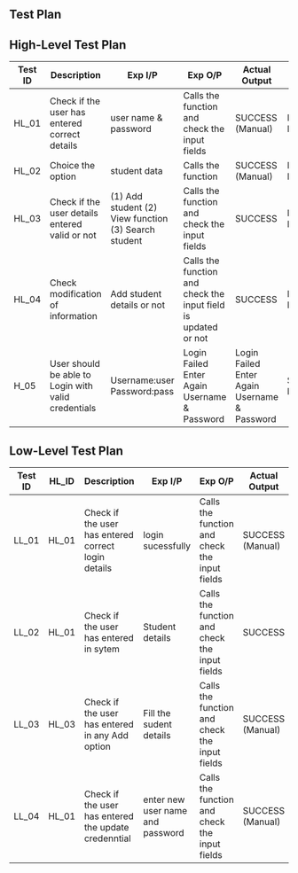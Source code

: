 ## Test Plan

## High-Level Test Plan

| Test ID | Description | Exp I/P | Exp O/P | Actual Output | Type of Test |
| ------- | ----------- | ------- | ------- | ------------- | ------------ |
| HL_01 | Check if the user has entered correct details | user name & password | Calls the function and check the input fields | SUCCESS (Manual) | REQUIREMENT BASED |
| HL_02 | Choice the option | student data | Calls the function  | SUCCESS (Manual) | REQUIREMENT BASED |
| HL_03 | Check if the user details entered  valid or not | (1)  Add student (2) View  function (3) Search student| Calls the function and check the input fields | SUCCESS | REQUIREMENT BASED |
| HL_04 | Check modification of information | Add student details or not| Calls the function and check the input field is updated or not | SUCCESS | REQUIREMENT BASED |
|H_05|User should be able to Login with valid credentials|Username:user Password:pass |Login Failed Enter Again Username & Password|  Login Failed Enter Again Username & Password  |Scenario Based|

## Low-Level Test Plan

| Test ID | HL_ID | Description | Exp I/P | Exp O/P | Actual Output | Type of Test |
| ------- | ----- | ----------- | ------- | ------- | ------------- | ------------ |
| LL_01 | HL_01 | Check if the user has entered correct login details | login sucessfully  | Calls the function and check the input fields | SUCCESS (Manual) | REQUIREMENT BASED |
| LL_02 | HL_01 | Check if the user has entered in sytem | Student details| Calls the function and check the input fields | SUCCESS | REQUIREMENT BASED |
| LL_03 | HL_03 | Check if the user has entered in any Add option | Fill the sudent details| Calls the function and check the input fields | SUCCESS (Manual) | REQUIREMENT BASED |
| LL_04 | HL_01 | Check if the user has entered the update credenntial | enter new user name and password| Calls the function and check the input fields | SUCCESS (Manual) | REQUIREMENT BASED |

